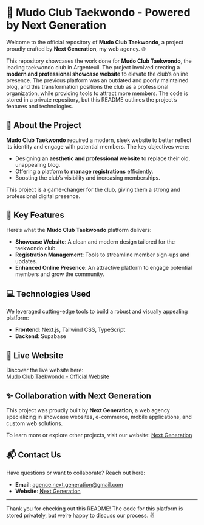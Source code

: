 # 🥋 Mudo Club Taekwondo - Powered by Next Generation

Welcome to the official repository of **Mudo Club Taekwondo**, a project proudly crafted by **Next Generation**, my web agency. 🌐  

This repository showcases the work done for **Mudo Club Taekwondo**, the leading taekwondo club in Argenteuil. The project involved creating a **modern and professional showcase website** to elevate the club’s online presence. The previous platform was an outdated and poorly maintained blog, and this transformation positions the club as a professional organization, while providing tools to attract more members. The code is stored in a private repository, but this README outlines the project’s features and technologies.

## 🌟 About the Project

**Mudo Club Taekwondo** required a modern, sleek website to better reflect its identity and engage with potential members. The key objectives were:  
- Designing an **aesthetic and professional website** to replace their old, unappealing blog.  
- Offering a platform to **manage registrations** efficiently.  
- Boosting the club’s visibility and increasing memberships.  

This project is a game-changer for the club, giving them a strong and professional digital presence.

## 🔧 Key Features

Here’s what the **Mudo Club Taekwondo** platform delivers:  
- **Showcase Website**: A clean and modern design tailored for the taekwondo club.  
- **Registration Management**: Tools to streamline member sign-ups and updates.  
- **Enhanced Online Presence**: An attractive platform to engage potential members and grow the community.  

## 💻 Technologies Used

We leveraged cutting-edge tools to build a robust and visually appealing platform:  
- **Frontend**: Next.js, Tailwind CSS, TypeScript  
- **Backend**: Supabase  

## 🚀 Live Website

Discover the live website here:  
[Mudo Club Taekwondo - Official Website](https://mudo-club.vercel.app/)  

## ✨ Collaboration with Next Generation

This project was proudly built by **Next Generation**, a web agency specializing in showcase websites, e-commerce, mobile applications, and custom web solutions.  

To learn more or explore other projects, visit our website: [Next Generation](https://www.next-generation.dev/)  

## 📬 Contact Us

Have questions or want to collaborate? Reach out here:  
- **Email**: [agence.next.generation@gmail.com](mailto:agence.next.generation@gmail.com)  
- **Website**: [Next Generation](https://www.next-generation.dev/)  

---

Thank you for checking out this README! The code for this platform is stored privately, but we’re happy to discuss our process. ✌️
